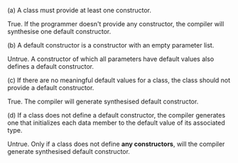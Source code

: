 (a) A class must provide at least one constructor.

  True. If the programmer doesn't provide any constructor, the compiler will synthesise one default constructor.

(b) A default constructor is a constructor with an empty parameter list.

  Untrue. A constructor of which all parameters have default values also defines a default constructor.

(c) If there are no meaningful default values for a class, the class should not provide a default constructor.

  True. The compiler will generate synthesised default constructor.

(d) If a class does not define a default constructor, the compiler generates one that initializes each data member to the default value of its associated type.

  Untrue. Only if a class does not define **any constructors**, will the compiler generate synthesised default constructor.
